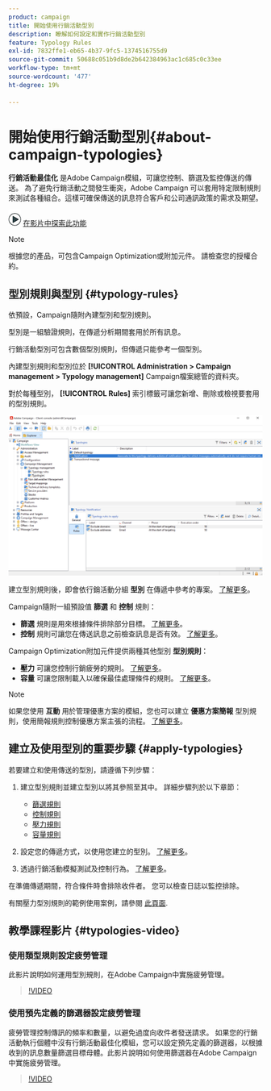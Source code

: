 ```yaml
---
product: campaign
title: 開始使用行銷活動型別
description: 瞭解如何設定和實作行銷活動型別
feature: Typology Rules
exl-id: 7832ffe1-eb65-4b37-9fc5-1374516755d9
source-git-commit: 50688c051b9d8de2b642384963ac1c685c0c33ee
workflow-type: tm+mt
source-wordcount: '477'
ht-degree: 19%

---
```


# 開始使用行銷活動型別{#about-campaign-typologies}

**行銷活動最佳化** 是Adobe Campaign模組，可讓您控制、篩選及監控傳送的傳送。 為了避免行銷活動之間發生衝突，Adobe Campaign 可以套用特定限制規則來測試各種組合。這樣可確保傳送的訊息符合客戶和公司通訊政策的需求及期望。

![](assets/do-not-localize/how-to-video.png) [在影片中探索此功能](#typologies-video)

>[!NOTE]
>
>根據您的產品，可包含Campaign Optimization或附加元件。 請檢查您的授權合約。

## 型別規則與型別 {#typology-rules}

依預設，Campaign隨附內建型別和型別規則。

型別是一組驗證規則，在傳遞分析期間套用於所有訊息。

行銷活動型別可包含數個型別規則，但傳遞只能參考一個型別。

內建型別規則和型別位於 **[!UICONTROL Administration > Campaign management > Typology management]** Campaign檔案總管的資料夾。

對於每種型別， **[!UICONTROL Rules]** 索引標籤可讓您新增、刪除或檢視要套用的型別規則。

![](assets/campaign_opt_rules_tab.png)

建立型別規則後，即會依行銷活動分組 **型別** 在傳遞中參考的專案。 [了解更多](#apply-typologies)。


Campaign隨附一組預設值 **篩選** 和 **控制** 規則：

* **篩選** 規則是用來根據條件排除部分目標。 [了解更多](filtering-rules.md)。
* **控制** 規則可讓您在傳送訊息之前檢查訊息是否有效。 [了解更多](control-rules.md)。

Campaign Optimization附加元件提供兩種其他型別 **型別規則**：

* **壓力** 可讓您控制行銷疲勞的規則。 [了解更多](pressure-rules.md)。
* **容量** 可讓您限制載入以確保最佳處理條件的規則。 [了解更多](consistency-rules.md#controlling-capacity)。


>[!NOTE]
>
>如果您使用 **互動** 用於管理優惠方案的模組，您也可以建立 **優惠方案簡報** 型別規則，使用簡報規則控制優惠方案主張的流程。 [了解更多](../../v8/interaction/interaction-offer.md#offer-presentation)。


## 建立及使用型別的重要步驟 {#apply-typologies}

若要建立和使用傳送的型別，請遵循下列步驟：

1. 建立型別規則並建立型別以將其參照至其中。
詳細步驟列於以下章節：

   * [篩選規則](filtering-rules.md)
   * [控制規則](control-rules.md)
   * [壓力規則](pressure-rules.md)
   * [容量規則](consistency-rules.md)

1. 設定您的傳遞方式，以使用您建立的型別。 [了解更多](apply-rules.md#apply-a-typology-to-a-delivery)。
1. 透過行銷活動模擬測試及控制行為。 [了解更多](campaign-simulations.md)。

在準備傳遞期間，符合條件時會排除收件者。 您可以檢查日誌以監控排除。

有關壓力型別規則的範例使用案例，請參閱 [此頁面](pressure-rules.md#use-cases-on-pressure-rules).

## 教學課程影片 {#typologies-video}

### 使用類型規則設定疲勞管理

此影片說明如何運用型別規則，在Adobe Campaign中實施疲勞管理。

>[!VIDEO](https://video.tv.adobe.com/v/333787?quality=12)

### 使用預先定義的篩選器設定疲勞管理

疲勞管理控制傳訊的頻率和數量，以避免過度向收件者發送請求。 如果您的行銷活動執行個體中沒有行銷活動最佳化模組，您可以設定預先定義的篩選器，以根據收到的訊息數量篩選目標母體。此影片說明如何使用篩選器在Adobe Campaign中實施疲勞管理。

>[!VIDEO](https://video.tv.adobe.com/v/333778?quality=12)
